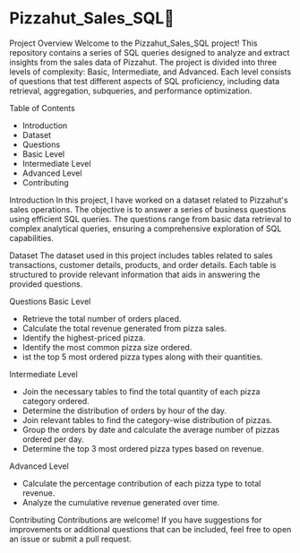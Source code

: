 # Pizzahut_Sales_SQL🍕

Project Overview
Welcome to the Pizzahut_Sales_SQL project! This repository contains a series of SQL queries designed to analyze and extract insights from the sales data of Pizzahut. The project is divided into three levels of complexity: Basic, Intermediate, and Advanced. Each level consists of questions that test different aspects of SQL proficiency, including data retrieval, aggregation, subqueries, and performance optimization.

Table of Contents
- Introduction
- Dataset
- Questions
- Basic Level
- Intermediate Level
- Advanced Level
- Contributing
  
Introduction
In this project, I have worked on a dataset related to Pizzahut's sales operations. The objective is to answer a series of business questions using efficient SQL queries. The questions range from basic data retrieval to complex analytical queries, ensuring a comprehensive exploration of SQL capabilities.

Dataset
The dataset used in this project includes tables related to sales transactions, customer details, products, and order details. Each table is structured to provide relevant information that aids in answering the provided questions.

Questions
Basic Level
- Retrieve the total number of orders placed.
- Calculate the total revenue generated from pizza sales.
- Identify the highest-priced pizza.
- Identify the most common pizza size ordered.
- ist the top 5 most ordered pizza types along with their quantities.

Intermediate Level
- Join the necessary tables to find the total quantity of each pizza category ordered.
- Determine the distribution of orders by hour of the day.
- Join relevant tables to find the category-wise distribution of pizzas.
- Group the orders by date and calculate the average number of pizzas ordered per day.
- Determine the top 3 most ordered pizza types based on revenue.

Advanced Level
- Calculate the percentage contribution of each pizza type to total revenue.
- Analyze the cumulative revenue generated over time.

Contributing
Contributions are welcome! If you have suggestions for improvements or additional questions that can be included, feel free to open an issue or submit a pull request.

